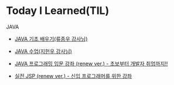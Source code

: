 # Today I Learned(TIL)

JAVA

- [JAVA 기초 배우기(류종우 강사님)](<https://github.com/Louis425/TIL/blob/main/JAVA/JAVA%20%EA%B8%B0%EC%B4%88%20%EB%B0%B0%EC%9A%B0%EA%B8%B0%20(%EC%9D%B8%EA%B0%95%20%EB%A5%98%EC%A2%85%EC%9A%B0%20%EA%B0%95%EC%82%AC%EB%8B%98).md>)

- [JAVA 수업(지헌우 강사님)](<https://github.com/Louis425/TIL/blob/main/JAVA/JAVA%20%EC%88%98%EC%97%85%20(%EC%A7%80%ED%97%8C%EA%B5%AD%20%EA%B0%95%EC%82%AC%EB%8B%98).md>)

- [ JAVA 프로그래밍 입문 강좌 (renew ver.) - 초보부터 개발자 취업까지!! ](<https://github.com/Louis425/TIL/blob/main/JAVA/%20JAVA%20%ED%94%84%EB%A1%9C%EA%B7%B8%EB%9E%98%EB%B0%8D%20%EC%9E%85%EB%AC%B8%20%EA%B0%95%EC%A2%8C%20(renew%20ver.)%20-%20%EC%B4%88%EB%B3%B4%EB%B6%80%ED%84%B0%20%EA%B0%9C%EB%B0%9C%EC%9E%90%20%EC%B7%A8%EC%97%85%EA%B9%8C%EC%A7%80!!%20.md>)

- [실전 JSP (renew ver.) - 신입 프로그래머를 위한 강좌](<JAVA/ JAVA 프로그래밍 입문 강좌 (renew ver.) - 초보부터 개발자 취업까지!! .md>)
